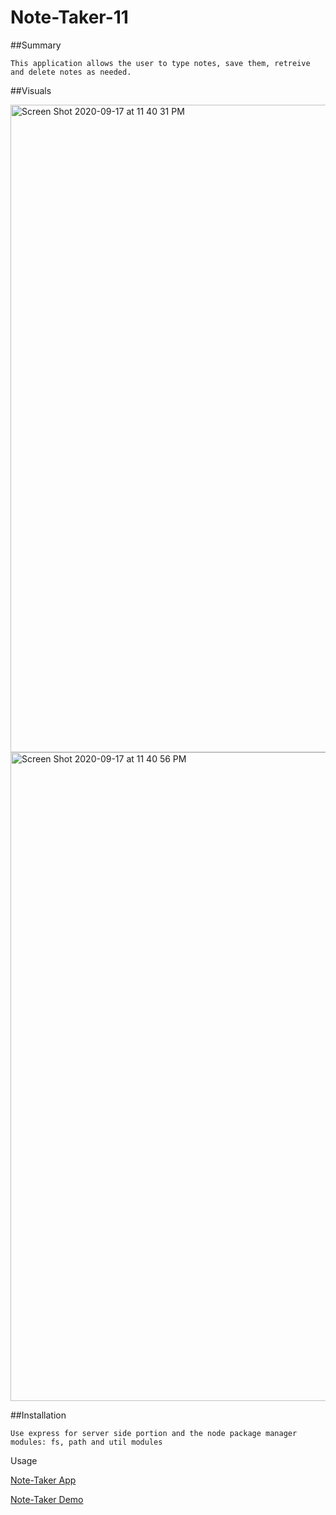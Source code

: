 # Note-Taker-11

##Summary

```
This application allows the user to type notes, save them, retreive and delete notes as needed.
```

##Visuals

<img width="1036" alt="Screen Shot 2020-09-17 at 11 40 31 PM" src="https://user-images.githubusercontent.com/67169488/93556886-530f7800-f93f-11ea-8605-c7cfd8e5b914.png">
<img width="1038" alt="Screen Shot 2020-09-17 at 11 40 56 PM" src="https://user-images.githubusercontent.com/67169488/93556892-5571d200-f93f-11ea-8dee-dd08608a35f6.png">

##Installation
```
Use express for server side portion and the node package manager modules: fs, path and util modules
```
Usage

[Note-Taker App](https://fathomless-tor-08773.herokuapp.com/)

[Note-Taker Demo](https://drive.google.com/file/d/15ru9T4-U_t50m9eW1HEwcG31pyowqoyI/view)
